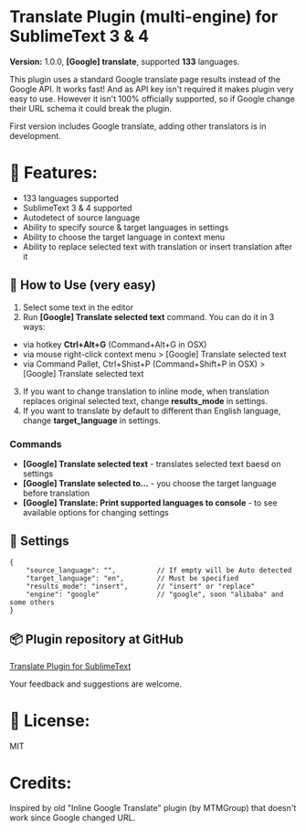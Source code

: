 Translate Plugin (multi-engine) for SublimeText 3 & 4
=====================================================

**Version:** 1.0.0, **[Google] translate**, supported **133** languages.

This plugin uses a standard Google translate page results instead of the Google API. It works fast! And as API key isn't required it makes plugin very easy to use. However it isn't 100% officially supported, so if Google change their URL schema it could break the plugin.

First version includes Google translate, adding other translators is in development.

🎯 Features:
============

* 133 languages supported 
* SublimeText 3 & 4 supported
* Autodetect of source language
* Ability to specify source & target languages in settings
* Ability to choose the target language in context menu
* Ability to replace selected text with translation or insert translation after it

## 🚀 How to Use (very easy) ##

1. Select some text in the editor
2. Run **[Google] Translate selected text** command. 
You can do it in 3 ways:
- via hotkey **Ctrl+Alt+G** (Command+Alt+G in OSX)
- via mouse right-click context menu > [Google] Translate selected text
- via Command Pallet, Ctrl+Shist+P (Command+Shift+P in OSX) > [Google] Translate selected text
3. If you want to change translation to inline mode, when translation replaces original selected text, change **results_mode** in settings.
4. If you want to translate by default to different than English language, change **target_language** in settings.

### Commands
- **[Google] Translate selected text** - translates selected text baesd on settings
- **[Google] Translate selected to...** - you choose the target language before translation
- **[Google] Translate: Print supported languages to console** - to see available options for changing settings

## 🧰 Settings ##

    {
        "source_language": "",          // If empty will be Auto detected
        "target_language": "en",        // Must be specified    
        "results_mode": "insert",       // "insert" or "replace" 
        "engine": "google"              // "google", soon "alibaba" and some others   
    }

## 📦️ Plugin repository at GitHub ##

[Translate Plugin for SublimeText](https://github.com/dmytrovoytko/sublimetext-translate)

Your feedback and suggestions are welcome.

📄 License:
===========

MIT

Credits:
========

Inspired by old "Inline Google Translate" plugin (by MTMGroup) that doesn't work since Google changed URL.